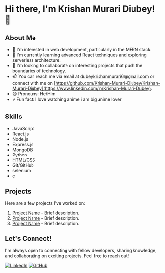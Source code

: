 # Hi there, I'm Krishan Murari Diubey! 👋

## About Me

- 👀 I'm interested in web development, particularly in the MERN stack.
- 🌱 I'm currently learning advanced React techniques and exploring serverless architecture.
- 💞️ I'm looking to collaborate on interesting projects that push the boundaries of technology.
- 📫 You can reach me via email at [dubeykrishanmurari6@gmail.com](dubeykrishanmurari6@gmail.com) or connect with me on [https://github.com/Krishan-Murari-Diubey/Krishan-Murari-Diubey](https://www.linkedin.com/in/Krishan-Murari-Dubey).
- 😄 Pronouns: He/Him
- ⚡ Fun fact: I love watching anime i am big anime lover

## Skills

- JavaScript
- React.js
- Node.js
- Express.js
- MongoDB
- Python
- HTML/CSS
- Git/GitHub
- selenium
- c

## Projects

Here are a few projects I've worked on:

1. [Project Name](link) - Brief description.
2. [Project Name](link) - Brief description.
3. [Project Name](link) - Brief description.

## Let's Connect!

I'm always open to connecting with fellow developers, sharing knowledge, and collaborating on exciting projects. Feel free to reach out!

[![LinkedIn](https://img.shields.io/badge/LinkedIn-Connect-blue)](https://www.linkedin.com/in/yourusername)
[![GitHub](https://img.shields.io/badge/GitHub-Follow-black)](https://github.com/Krishan-Murari-Diubey)

